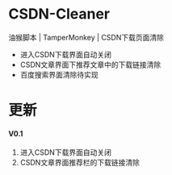 # CSDN-Cleaner
油猴脚本 | TamperMonkey | CSDN下载页面清除

* 进入CSDN下载界面自动关闭
* CSDN文章界面下推荐文章中的下载链接清除
* 百度搜索界面清除待实现

# 更新
#### V0.1
1. 进入CSDN下载界面自动关闭
2. CSDN文章界面推荐栏的下载链接清除
